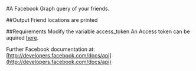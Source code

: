 #A Facebook Graph query of your friends.

##Output
Friend locations are printed

##Requirements
Modify the variable access_token
An Access token can be aquired [here](https://developers.facebook.com/tools/explorer).


Further Facebook documentation at: [http://developers.facebook.com/docs/api](http://developers.facebook.com/docs/api)
